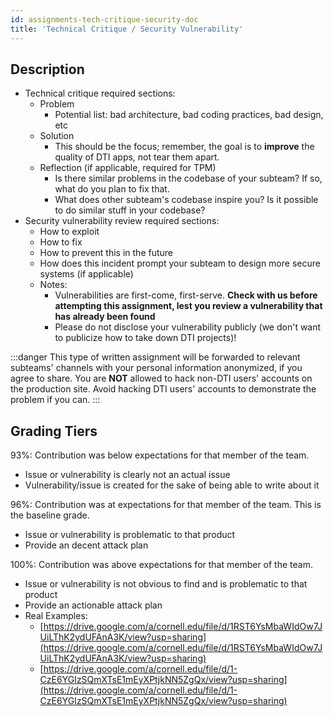 ```yaml
---
id: assignments-tech-critique-security-doc
title: 'Technical Critique / Security Vulnerability'
---
```


## Description

- Technical critique required sections:
  - Problem
    - Potential list: bad architecture, bad coding practices, bad design, etc
  - Solution
    - This should be the focus; remember, the goal is to **improve** the quality of DTI apps, not tear them apart.
  - Reflection (if applicable, required for TPM)
    - Is there similar problems in the codebase of your subteam? If so, what do you plan to fix that.
    - What does other subteam&#39;s codebase inspire you? Is it possible to do similar stuff in your codebase?
- Security vulnerability review required sections:
  - How to exploit
  - How to fix
  - How to prevent this in the future
  - How does this incident prompt your subteam to design more secure systems (if applicable)
  - Notes:
    - Vulnerabilities are first-come, first-serve. **Check with us before attempting this assignment, lest you review a vulnerability that has already been found**
    - Please do not disclose your vulnerability publicly (we don't want to publicize how to take down DTI projects)!

:::danger
This type of written assignment will be forwarded to relevant subteams&#39; channels with your personal information anonymized, if you agree to share. You are **NOT** allowed to hack non-DTI users&#39; accounts on the production site. Avoid hacking DTI users&#39; accounts to demonstrate the problem if you can.
:::

## Grading Tiers

93%: Contribution was below expectations for that member of the team.

- Issue or vulnerability is clearly not an actual issue
- Vulnerability/issue is created for the sake of being able to write about it

96%: Contribution was at expectations for that member of the team. This is the baseline grade.

- Issue or vulnerability is problematic to that product
- Provide an decent attack plan

100%: Contribution was above expectations for that member of the team.

- Issue or vulnerability is not obvious to find and is problematic to that product
- Provide an actionable attack plan
- Real Examples:
  - [https://drive.google.com/a/cornell.edu/file/d/1RST6YsMbaWIdOw7JUiLThK2ydUFAnA3K/view?usp=sharing](https://drive.google.com/a/cornell.edu/file/d/1RST6YsMbaWIdOw7JUiLThK2ydUFAnA3K/view?usp=sharing)
  - [https://drive.google.com/a/cornell.edu/file/d/1-CzE6YGIzSQmXTsE1mEyXPtjkNN5ZgQx/view?usp=sharing](https://drive.google.com/a/cornell.edu/file/d/1-CzE6YGIzSQmXTsE1mEyXPtjkNN5ZgQx/view?usp=sharing)
